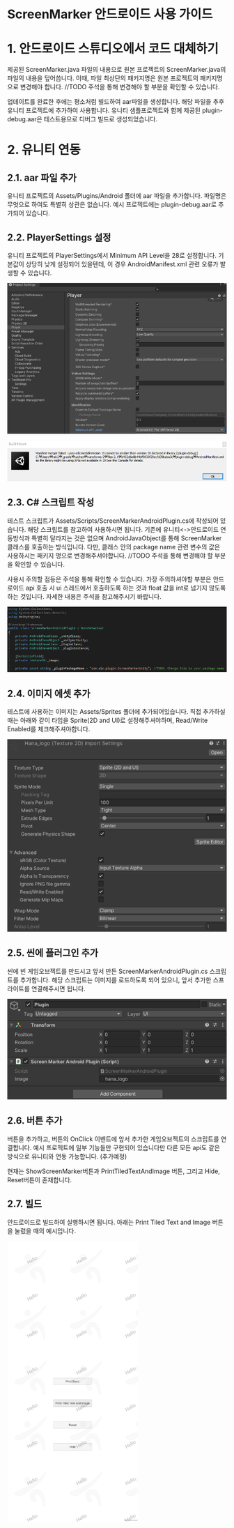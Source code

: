 ScreenMarker 안드로이드 사용 가이드
=============
# 1. 안드로이드 스튜디오에서 코드 대체하기
제공된 ScreenMarker.java 파일의 내용으로 원본 프로젝트의 ScreenMarker.java의 파일의 내용을 덮어씁니다. 이때, 파일 최상단의 패키지명은 원본 프로젝트의 패키지명으로 변경해야 합니다. //TODO 주석을 통해 변경해야 할 부분을 확인할 수 있습니다.

업데이트를 완료한 후에는 평소처럼 빌드하여 aar파일을 생성합니다. 해당 파일을 추후 유니티 프로젝트에 추가하여 사용합니다. 유니티 샘플프로젝트와 함께 제공된 plugin-debug.aar은 테스트용으로 디버그 빌드로 생성되었습니다.


# 2. 유니티 연동
## 2.1. aar 파일 추가
유니티 프로젝트의 Assets/Plugins/Android 폴더에 aar 파일을 추가합니다. 파일명은 무엇으로 하여도 특별히 상관은 없습니다. 예시 프로젝트에는 plugin-debug.aar로 추가되어 있습니다.

## 2.2. PlayerSettings 설정
유니티 프로젝트의 PlayerSettings에서 Minimum API Level을 28로 설정합니다.
기본값이 상당히 낮게 설정되어 있을텐데, 이 경우 AndroidManifest.xml 관련 오류가 발생할 수 있습니다.

![PlayerSettings](/Images/Android/5_PlayerSetting.png)

![미변경시 발생하는 오류](/Images/Android/4_Manifest%20Build%20Failure.png)


## 2.3. C# 스크립트 작성
테스트 스크립트가 Assets/Scripts/ScreenMarkerAndroidPlugin.cs에 작성되어 있습니다. 해당 스크립트를 참고하여 사용하시면 됩니다. 기존에 유니티<->안드로이드 연동방식과 특별히 달라지는 것은 없으며 AndroidJavaObject를 통해 ScreenMarker 클래스를 호출하는 방식입니다. 다만, 클래스 안의 package name 관련 변수의 값은 사용하시는 패키지 명으로 변경해주셔야합니다. //TODO 주석을 통해 변경해야 할 부분을 확인할 수 있습니다.

사용시 주의할 점등은 주석을 통해 확인할 수 있습니다. 가장 주의하셔야할 부분은
안드로이드 api 호출 시 ui 스레드에서 호출하도록 하는 것과 float 값을 int로 넘기지 않도록 하는 것입니다. 자세한 내용은 주석을 참고해주시기 바랍니다.

![패키지 변수 명 변경](/Images/Android/1_Android%20Plugin%20PackageName.png)

## 2.4. 이미지 에셋 추가
테스트에 사용하는 이미지는 Assets/Sprites 폴더에 추가되어있습니다. 직접 추가하실때는 아래와 같이 타입을 Sprite(2D and UI)로 설정해주셔야하며, Read/Write Enabled를 체크해주셔야합니다.

![이미지 에셋 설정](/Images/Android/0_Unity%20Image%20Setting.png)

## 2.5. 씬에 플러그인 추가
씬에 빈 게임오브젝트를 만드시고 앞서 만든 ScreenMarkerAndroidPlugin.cs 스크립트를 추가합니다. 해당 스크립트는 이미지를 로드하도록 되어 있으니, 앞서 추가한 스프라이트를 연결해주시면 됩니다.

![게임오브젝트 추가](/Images/Android/3_Plugin%20Gameobject.png "게임오브젝트 추가")

## 2.6. 버튼 추가
버튼을 추가하고, 버튼의 OnClick 이벤트에 앞서 추가한 게임오브젝트의 스크립트를 연결합니다. 예시 프로젝트에 일부 기능들만 구현되어 있습니다만 다른 모든 api도 같은 방식으로 유니티와 연동 가능합니다. (추가예정)

현재는 ShowScreenMarker버튼과 PrintTiledTextAndImage 버튼, 그리고 Hide, Reset버튼이 존재합니다.

## 2.7. 빌드
안드로이드로 빌드하여 실행하시면 됩니다. 아래는 Print Tiled Text and Image 버튼을 눌렀을 때의 예시입니다.

<img src="Images/Android/2_PrintTileExample.jpg" width="300px">